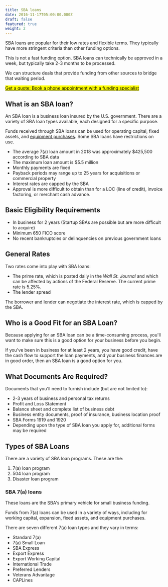 ```yaml
---
title: SBA loans
date: 2016-11-17T05:00:00.000Z
draft: false
featured: true
weight: 2
---
```

SBA loans are popular for their low rates and flexible terms. They typically have more stringent criteria than other funding options.

This is not a fast funding option. SBA loans can technically be approved in a week, but typically take 2-3 months to be processed. 

We can structure deals that provide funding from other sources to bridge that waiting period.

<link href="https://assets.calendly.com/assets/external/widget.css" rel="stylesheet">
<script src="https://assets.calendly.com/assets/external/widget.js" type="text/javascript"></script>
<a href="" onclick="Calendly.initPopupWidget({url: 'https://calendly.com/spearfish/consultation'});return false;"><mark>Get a quote: Book a phone appointment with a funding specialist</mark></a>
<!-- Calendly link widget end -->

## What is an SBA loan?

An SBA loan is a business loan insured by the U.S. government. There are a variety of SBA loan types available, each designed for a specific purpose. 

Funds received through SBA loans can be used for operating capital, fixed assets, and [equipment purchases](/services/equipment-leasing/). Some SBA loans have restrictions on use.

* The average 7(a) loan amount in 2018 was approximately $425,500 according to SBA data
* The maximum loan amount is $5.5 million
* Monthly payments are fixed
* Payback periods may range up to 25 years for acquisitions or commercial property
* Interest rates are capped by the SBA
* Approval is more difficult to obtain than for a LOC (line of credit), invoice factoring, or merchant cash advance. 

## Basic Eligibility Requirements

* In business for 2 years (Startup SBAs are possible but are more difficult to acquire)
* Minimum 650 FICO score
* No recent bankruptcies or delinquencies on previous government loans

## General Rates

Two rates come into play with SBA loans:

* The prime rate, which is posted daily in the _Wall St. Journal_ and which can be affected by  actions of the Federal Reserve. The current prime rate is 5.25%. 
* The lender spread

The borrower and lender can negotiate the interest rate, which is capped by the SBA. 

## Who is a Good Fit for an SBA Loan?

Because applying for an SBA loan can be a time-consuming process, you'll want to make sure this is a good option for your business before you begin.

If you've been in business for at least 2 years, you have good credit, have the cash flow to support the loan payments, and your business finances are in good order, then an SBA loan is a good option for you. 

## What Documents Are Required?

Documents that you'll need to furnish include (but are not limited to): 

* 2-3 years of business and personal tax returns
* Profit and Loss Statement
* Balance sheet and complete list of business debt
* Business entity documents, proof of insurance, business location proof 
* SBA Forms 1919 and 1920
* Depending upon the type of SBA loan you apply for, additional forms may be required

## Types of SBA Loans

There are a variety of SBA loan programs. These are the: 

1. 7(a) loan program
2. 504 loan program
3. Disaster loan program

### SBA 7(a) loans

These loans are the SBA's primary vehicle for small business funding. 

Funds from 7(a) loans can be used in a variety of ways, including for working capital, expansion, fixed assets, and equipment purchases. 

There are seven different 7(a) loan types and they vary in terms: 

* Standard 7(a)
* 7(a) Small Loan
* SBA Express 
* Export Express
* Export Working Capital
* International Trade
* Preferred Lenders
* Veterans Advantage
* CAPLines

####

